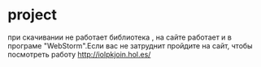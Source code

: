 # project
при скачивании не работает библиотека  <script src="//code.jquery.com/jquery-2.1.0.min.js"></script>, на сайте работает и в програме "WebStorm".Если вас не затруднит пройдите на сайт, чтобы посмотреть работу http://iolpkjoin.hol.es/ 

